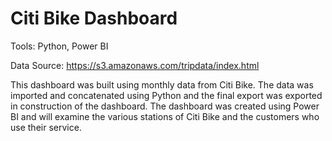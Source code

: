 # Citi Bike Dashboard

Tools: Python, Power BI

Data Source: https://s3.amazonaws.com/tripdata/index.html

This dashboard was built using monthly data from Citi Bike. The data was imported and concatenated using Python and the final export was exported in construction of the dashboard. The dashboard was created using Power BI and will examine the various stations of Citi Bike and the customers who use their service.


